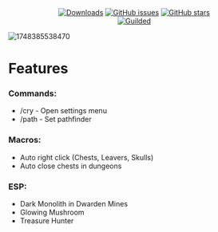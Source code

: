 <div align="center">
    <a href="https://github.com/Nekiplay/Hypixel-Cry/releases"><img src="https://img.shields.io/github/downloads/Nekiplay/Hypixel-Cry/total" alt="Downloads"/></a>
	<a href="https://GitHub.com/Nekiplay/Hypixel-Cry/issues/"><img src="https://img.shields.io/github/issues/Nekiplay/Hypixel-Cry" alt="GitHub issues"/></a>
	<a href="https://github.com/Nekiplay/Hypixel-Cry/stargazers"><img src="https://badgen.net/github/stars/Nekiplay/Hypixel-Cry" alt="GitHub stars"/></a><br/>
	<a href="https://www.guilded.gg/Monolith-Development"><img src="https://img.shields.io/badge/support/help/issues-guilded-orange" alt="Guilded"/></a>
</div>

![1748385538470](https://github.com/user-attachments/assets/8cb12840-ea5e-4500-8594-2f134d0e78aa)

# Features
### Commands:
- /cry - Open settings menu
- /path - Set pathfinder

### Macros:
- Auto right click (Chests, Leavers, Skulls)
- Auto close chests in dungeons

### ESP:
- Dark Monolith in Dwarden Mines
- Glowing Mushroom
- Treasure Hunter

